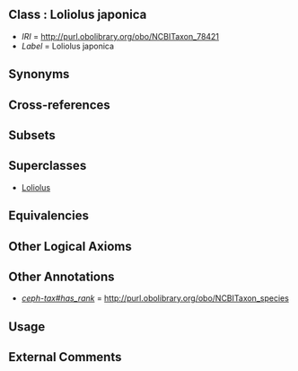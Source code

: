 
## Class : Loliolus japonica

 * *IRI* = http://purl.obolibrary.org/obo/NCBITaxon_78421
 * *Label* = Loliolus japonica

## Synonyms


## Cross-references


## Subsets


## Superclasses

 * [Loliolus](../../NCBITaxon/17/NCBITaxon_55717.md)

## Equivalencies


## Other Logical Axioms


## Other Annotations

 * *[ceph-tax#has_rank](../../ceph-tax#has/nk/ceph-tax#has_rank.md)* = http://purl.obolibrary.org/obo/NCBITaxon_species

## Usage


## External Comments


